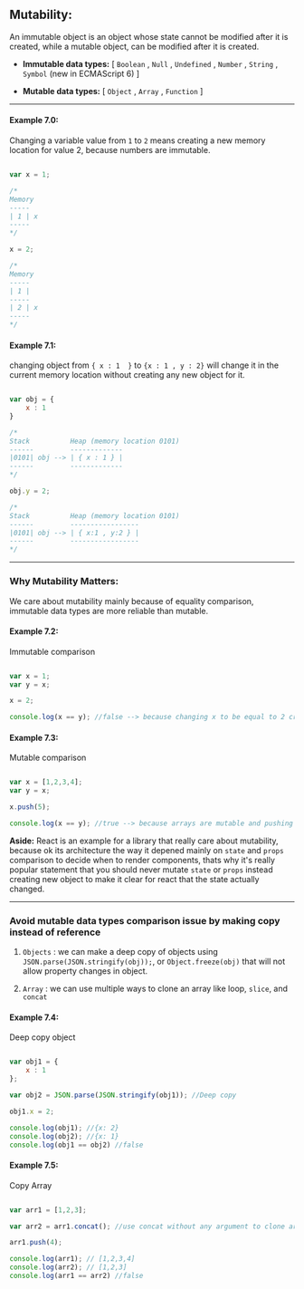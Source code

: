 ## Mutability:

An immutable object is an object whose state cannot be modified after it is created, while a mutable object, can be modified after it is created.

* **Immutable data types:**  [ `Boolean` , `Null` , `Undefined` , `Number` , `String` , `Symbol` (new in ECMAScript 6)  ]


* **Mutable data types:** [ `Object` , `Array` , `Function` ]

---

#### Example 7.0:

Changing a variable value from `1` to `2` means creating a new memory location for value 2, because numbers are immutable.

```javascript

var x = 1;

/*
Memory
-----
| 1 | x
-----
*/

x = 2;

/*
Memory
-----
| 1 |
-----
| 2 | x
-----
*/


```

#### Example 7.1:

changing object from  `{ x : 1  }` to  `{x : 1 , y : 2}` will change it in the current memory location without creating any new object for it.

```javascript

var obj = {
	x : 1
}

/*
Stack          Heap (memory location 0101)
------         -------------
|0101| obj --> | { x : 1 } |
------         -------------
*/

obj.y = 2;

/*
Stack          Heap (memory location 0101)
------         -----------------
|0101| obj --> | { x:1 , y:2 } |
------         -----------------
*/


```

---

### Why Mutability Matters:

We care about mutability mainly because of equality comparison, immutable data types are more reliable than mutable.

#### Example 7.2:

Immutable comparison

```javascript

var x = 1;
var y = x;

x = 2;

console.log(x == y); //false --> because changing x to be equal to 2 created new memory location for it and kept the old value 1 as is saved in y.

```

#### Example 7.3:

Mutable comparison

```javascript

var x = [1,2,3,4];
var y = x;

x.push(5);

console.log(x == y); //true --> because arrays are mutable and pushing number 5 is applied to both x and y, this is one of the bad things about mutable data types

```

**Aside:** React is an example for a library that really care about mutability, because ok its architecture the way it depened mainly on `state` and `props` comparison to decide when to render components, thats why it's really popular statement that you should never mutate `state` or `props` instead creating new object to make it clear for react that the state actually changed.

---

### Avoid mutable data types comparison issue by making copy instead of reference

1. `Objects` : we can make a deep copy of objects using `JSON.parse(JSON.stringify(obj));`, or `Object.freeze(obj)` that will not allow property changes in object.

2. `Array` : we can use multiple ways to clone an array like loop, `slice`, and `concat`


#### Example 7.4:

Deep copy object

```javascript

var obj1 = {
	x : 1
};

var obj2 = JSON.parse(JSON.stringify(obj1)); //Deep copy

obj1.x = 2;

console.log(obj1); //{x: 2}
console.log(obj2); //{x: 1}
console.log(obj1 == obj2) //false

```

#### Example 7.5:

Copy Array

```javascript

var arr1 = [1,2,3];

var arr2 = arr1.concat(); //use concat without any argument to clone arr1

arr1.push(4);

console.log(arr1); // [1,2,3,4]
console.log(arr2); // [1,2,3]
console.log(arr1 == arr2) //false

```

